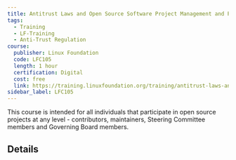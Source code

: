 ```yaml
---
title: Antitrust Laws and Open Source Software Project Management and Participation
tags: 
  - Training
  - LF-Training
  - Anti-Trust Regulation
course:
  publisher: Linux Foundation
  code: LFC105
  length: 1 hour
  certification: Digital
  cost: free
  link: https://training.linuxfoundation.org/training/antitrust-laws-and-open-source-software-project-management-and-participation-lfc105/
sidebar_label: LFC105
---
```


This course is intended for all individuals that participate in open source projects at any level - contributors, maintainers, Steering Committee members and Governing Board members.

## Details

<CourseDetails course={frontMatter.course}/>
